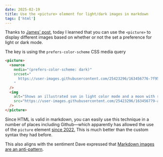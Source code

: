 ```yaml
---
date: 2025-02-19
title: Use the <picture> element for light/dark images in markdown
tags: ['html']
---
```


Thanks to [James' post](https://jamesg.blog/2025/02/17/images-light-dark-css), today I learned that you can use the `<picture>` to display different images based on whether or not the set a preference for light or dark mode.

The key is using the `prefers-color-scheme` CSS media query

```html
<picture>
  <source
    media="(prefers-color-scheme: dark)"
    srcset="
      https://user-images.githubusercontent.com/25423296/163456776-7f95b81a-f1ed-45f7-b7ab-8fa810d529fa.png
    "
  />
  <img
    alt="Shows an illustrated sun in light color mode and a moon with stars in dark color mode."
    src="https://user-images.githubusercontent.com/25423296/163456779-a8556205-d0a5-45e2-ac17-42d089e3c3f8.png"
  />
</picture>
```

Since HTML is valid in markdown, you can easily use this technique in a number of places including Github—which apparently has allowed the use of the `picture` element [since 2022.](https://github.blog/changelog/2022-05-19-specify-theme-context-for-images-in-markdown-beta/)
This is much better than the custom syntax they had before.

This also aligns with the sentiment Dave expressed that [Markdown images are an anti-pattern](https://daverupert.com/2023/05/markdown-images-anti-pattern/).
